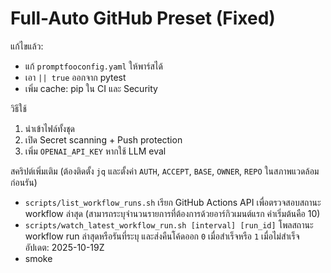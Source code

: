 # Full-Auto GitHub Preset (Fixed)

แก้ไขแล้ว:
- แก้ `promptfooconfig.yaml` ให้พาร์สได้
- เอา `|| true` ออกจาก pytest
- เพิ่ม cache: pip ใน CI และ Security

วิธีใช้
1) นำเข้าไฟล์ทั้งชุด
2) เปิด Secret scanning + Push protection
3) เพิ่ม `OPENAI_API_KEY` หากใช้ LLM eval

สคริปต์เพิ่มเติม (ต้องติดตั้ง `jq` และตั้งค่า `AUTH`, `ACCEPT`, `BASE`, `OWNER`, `REPO` ในสภาพแวดล้อมก่อนรัน)
- `scripts/list_workflow_runs.sh` เรียก GitHub Actions API เพื่อตรวจสอบสถานะ workflow ล่าสุด (สามารถระบุจำนวนรายการที่ต้องการด้วยอาร์กิวเมนต์แรก ค่าเริ่มต้นคือ 10)
- `scripts/watch_latest_workflow_run.sh [interval] [run_id]` โพลสถานะ workflow run ล่าสุดหรือรันที่ระบุ และส่งคืนโค้ดออก `0` เมื่อสำเร็จหรือ `1` เมื่อไม่สำเร็จ
อัปเดต: 2025-10-19Z
- smoke
